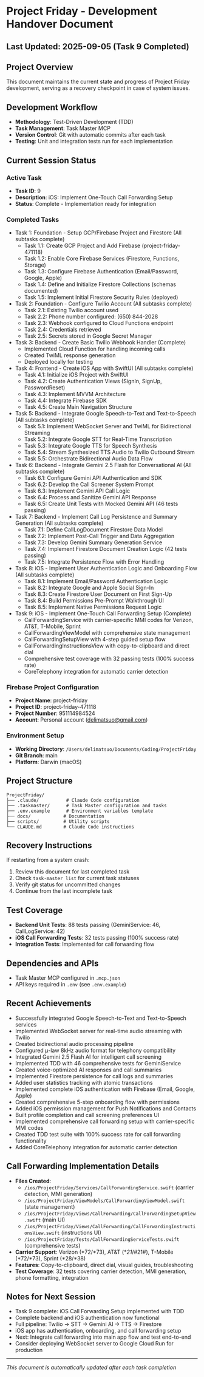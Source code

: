 # Project Friday - Development Handover Document

## Last Updated: 2025-09-05 (Task 9 Completed)

## Project Overview
This document maintains the current state and progress of Project Friday development, serving as a recovery checkpoint in case of system issues.

## Development Workflow
- **Methodology**: Test-Driven Development (TDD)
- **Task Management**: Task Master MCP
- **Version Control**: Git with automatic commits after each task
- **Testing**: Unit and integration tests run for each implementation

## Current Session Status

### Active Task
- **Task ID**: 9
- **Description**: iOS: Implement One-Touch Call Forwarding Setup
- **Status**: Complete - Implementation ready for integration

### Completed Tasks
- Task 1: Foundation - Setup GCP/Firebase Project and Firestore (All subtasks complete)
  - Task 1.1: Create GCP Project and Add Firebase (project-friday-471118)
  - Task 1.2: Enable Core Firebase Services (Firestore, Functions, Storage)
  - Task 1.3: Configure Firebase Authentication (Email/Password, Google, Apple)
  - Task 1.4: Define and Initialize Firestore Collections (schemas documented)
  - Task 1.5: Implement Initial Firestore Security Rules (deployed)
- Task 2: Foundation - Configure Twilio Account (All subtasks complete)
  - Task 2.1: Existing Twilio account used
  - Task 2.2: Phone number configured: (650) 844-2028
  - Task 2.3: Webhook configured to Cloud Functions endpoint
  - Task 2.4: Credentials retrieved
  - Task 2.5: Secrets stored in Google Secret Manager
- Task 3: Backend - Create Basic Twilio Webhook Handler (Complete)
  - Implemented Cloud Function for handling incoming calls
  - Created TwiML response generation
  - Deployed locally for testing
- Task 4: Frontend - Create iOS App with SwiftUI (All subtasks complete)
  - Task 4.1: Initialize iOS Project with SwiftUI
  - Task 4.2: Create Authentication Views (SignIn, SignUp, PasswordReset)
  - Task 4.3: Implement MVVM Architecture
  - Task 4.4: Integrate Firebase SDK
  - Task 4.5: Create Main Navigation Structure
- Task 5: Backend - Integrate Google Speech-to-Text and Text-to-Speech (All subtasks complete)
  - Task 5.1: Implement WebSocket Server and TwiML for Bidirectional Streaming
  - Task 5.2: Integrate Google STT for Real-Time Transcription
  - Task 5.3: Integrate Google TTS for Speech Synthesis
  - Task 5.4: Stream Synthesized TTS Audio to Twilio Outbound Stream
  - Task 5.5: Orchestrate Bidirectional Audio Data Flow
- Task 6: Backend - Integrate Gemini 2.5 Flash for Conversational AI (All subtasks complete)
  - Task 6.1: Configure Gemini API Authentication and SDK
  - Task 6.2: Develop the Call Screener System Prompt
  - Task 6.3: Implement Gemini API Call Logic
  - Task 6.4: Process and Sanitize Gemini API Response
  - Task 6.5: Create Unit Tests with Mocked Gemini API (46 tests passing)
- Task 7: Backend - Implement Call Log Persistence and Summary Generation (All subtasks complete)
  - Task 7.1: Define CallLogDocument Firestore Data Model
  - Task 7.2: Implement Post-Call Trigger and Data Aggregation
  - Task 7.3: Develop Gemini Summary Generation Service
  - Task 7.4: Implement Firestore Document Creation Logic (42 tests passing)
  - Task 7.5: Integrate Persistence Flow with Error Handling
- Task 8: iOS - Implement User Authentication Logic and Onboarding Flow (All subtasks complete)
  - Task 8.1: Implement Email/Password Authentication Logic
  - Task 8.2: Integrate Google and Apple Social Sign-In
  - Task 8.3: Create Firestore User Document on First Sign-Up
  - Task 8.4: Build Permissions Pre-Prompt Walkthrough UI
  - Task 8.5: Implement Native Permissions Request Logic
- Task 9: iOS - Implement One-Touch Call Forwarding Setup (Complete)
  - CallForwardingService with carrier-specific MMI codes for Verizon, AT&T, T-Mobile, Sprint
  - CallForwardingViewModel with comprehensive state management
  - CallForwardingSetupView with 4-step guided setup flow
  - CallForwardingInstructionsView with copy-to-clipboard and direct dial
  - Comprehensive test coverage with 32 passing tests (100% success rate)
  - CoreTelephony integration for automatic carrier detection

### Firebase Project Configuration
- **Project Name**: project-friday
- **Project ID**: project-friday-471118  
- **Project Number**: 951114984524
- **Account**: Personal account (delimatsuo@gmail.com)

### Environment Setup
- **Working Directory**: `/Users/delimatsuo/Documents/Coding/ProjectFriday`
- **Git Branch**: main
- **Platform**: Darwin (macOS)

## Project Structure
```
ProjectFriday/
├── .claude/          # Claude Code configuration
├── .taskmaster/      # Task Master configuration and tasks
├── .env.example      # Environment variables template
├── docs/            # Documentation
├── scripts/         # Utility scripts
└── CLAUDE.md        # Claude Code instructions
```

## Recovery Instructions
If restarting from a system crash:
1. Review this document for last completed task
2. Check `task-master list` for current task statuses
3. Verify git status for uncommitted changes
4. Continue from the last incomplete task

## Test Coverage
- **Backend Unit Tests**: 88 tests passing (GeminiService: 46, CallLogService: 42)
- **iOS Call Forwarding Tests**: 32 tests passing (100% success rate)
- **Integration Tests**: Implemented for call forwarding flow

## Dependencies and APIs
- Task Master MCP configured in `.mcp.json`
- API keys required in `.env` (see `.env.example`)

## Recent Achievements
- Successfully integrated Google Speech-to-Text and Text-to-Speech services
- Implemented WebSocket server for real-time audio streaming with Twilio
- Created bidirectional audio processing pipeline
- Configured μ-law 8kHz audio format for telephony compatibility
- Integrated Gemini 2.5 Flash AI for intelligent call screening
- Implemented TDD with 46 comprehensive tests for GeminiService
- Created voice-optimized AI responses and call summaries
- Implemented Firestore persistence for call logs and summaries
- Added user statistics tracking with atomic transactions
- Implemented complete iOS authentication with Firebase (Email, Google, Apple)
- Created comprehensive 5-step onboarding flow with permissions
- Added iOS permission management for Push Notifications and Contacts
- Built profile completion and call screening preferences UI
- Implemented comprehensive call forwarding setup with carrier-specific MMI codes
- Created TDD test suite with 100% success rate for call forwarding functionality
- Added CoreTelephony integration for automatic carrier detection

## Call Forwarding Implementation Details
- **Files Created**: 
  - `/ios/ProjectFriday/Services/CallForwardingService.swift` (carrier detection, MMI generation)
  - `/ios/ProjectFriday/ViewModels/CallForwardingViewModel.swift` (state management)
  - `/ios/ProjectFriday/Views/CallForwarding/CallForwardingSetupView.swift` (main UI)
  - `/ios/ProjectFriday/Views/CallForwarding/CallForwardingInstructionsView.swift` (instructions UI)
  - `/ios/ProjectFriday/Tests/CallForwardingServiceTests.swift` (comprehensive tests)
- **Carrier Support**: Verizon (*72/*73), AT&T (**21*/#21#), T-Mobile (*72/*73), Sprint (*28/*38)
- **Features**: Copy-to-clipboard, direct dial, visual guides, troubleshooting
- **Test Coverage**: 32 tests covering carrier detection, MMI generation, phone formatting, integration

## Notes for Next Session
- Task 9 complete: iOS Call Forwarding Setup implemented with TDD
- Complete backend and iOS authentication now functional
- Full pipeline: Twilio → STT → Gemini AI → TTS → Firestore
- iOS app has authentication, onboarding, and call forwarding setup
- Next: Integrate call forwarding into main app flow and test end-to-end
- Consider deploying WebSocket server to Google Cloud Run for production

---
*This document is automatically updated after each task completion*